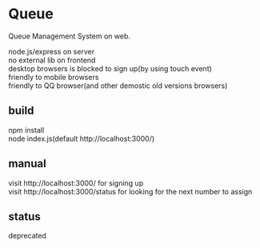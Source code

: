 # Queue
Queue Management System on web.  
  
node.js/express on server  
no external lib on frontend  
desktop browsers is blocked to sign up(by using touch event)  
friendly to mobile browsers  
friendly to QQ browser(and other demostic old versions browsers)  

## build  
npm install  
node index.js(default http://localhost:3000/)  

## manual  
visit http://localhost:3000/ for signing up  
visit http://localhost:3000/status for looking for the next number to assign  

## status  
deprecated  
